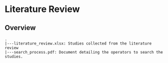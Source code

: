 # Literature Review

## Overview

```
.
|---literature_review.xlsx: Studies collected from the literature review
|---search_process.pdf: Document detailing the operators to search the studies.
```
